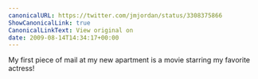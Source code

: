 ```yaml
---
canonicalURL: https://twitter.com/jmjordan/status/3308375866
ShowCanonicalLink: true
CanonicalLinkText: View original on
date: 2009-08-14T14:34:17+00:00
---
```

My first piece of mail at my new apartment is a movie starring my favorite actress!
